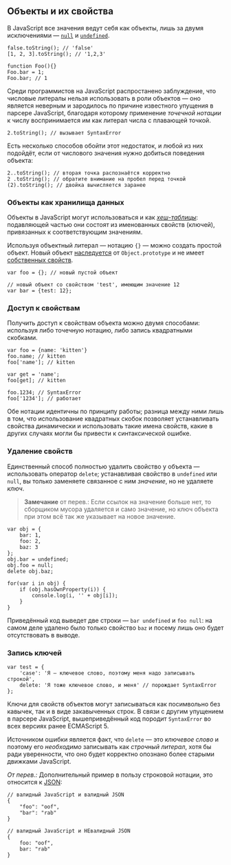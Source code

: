## Объекты и их свойства

В JavaScript все значения ведут себя как объекты, лишь за двумя исключениями — [`null`](#core.undefined) и [`undefined`](#core.undefined).

    false.toString(); // 'false'
    [1, 2, 3].toString(); // '1,2,3'

    function Foo(){}
    Foo.bar = 1;
    Foo.bar; // 1

Среди программистов на JavaScript распростанено заблуждение, что числовые литералы нельзя использовать в роли объектов — оно является неверным и зародилось по причине известного упущения в парсере JavaScript, благодаря которому применение *точечной нотации* к числу воспринимается им как литерал числа с плавающей точкой.

    2.toString(); // вызывает SyntaxError

Есть несколько способов обойти этот недостаток, и любой из них подойдёт, если от числового значения нужно добиться поведения объекта:

    2..toString(); // вторая точка распознаётся корректно
    2 .toString(); // обратите внимание на пробел перед точкой
    (2).toString(); // двойка вычисляется заранее

### Объекты как хранилища данных

Объекты в JavaScript могут использоваться и как [*хеш-таблицы*][1]: подавляющей частью они состоят из именованных свойств (ключей), привязанных к соответствующим значениям.

Используя объектный литерал — нотацию `{}` — можно создать простой объект. Новый объект [наследуется](#object.prototype) от `Object.prototype` и не имеет [собственных свойств](#object.hasownproperty).

    var foo = {}; // новый пустой объект

    // новый объект со свойством 'test', имеющим значение 12
    var bar = {test: 12};

### Доступ к свойствам

Получить доступ к свойствам объекта можно двумя способами: используя либо точечную нотацию, либо запись квадратными скобками.

    var foo = {name: 'kitten'}
    foo.name; // kitten
    foo['name']; // kitten

    var get = 'name';
    foo[get]; // kitten

    foo.1234; // SyntaxError
    foo['1234']; // работает

Обе нотации идентичны по принципу работы; разница между ними лишь в том, что использование квадратных скобок позволяет устанавливать свойства динамически и использовать такие имена свойств, какие в других случаях могли бы привести к синтаксической ошибке.

### Удаление свойств

Единственный способ полностью удалить свойство у объекта — использовать оператор `delete`; устанавливая свойство в `undefined` или `null`, вы только заменяете связанное с ним *значение*, но не удаляете *ключ*.

> **Замечание** от перев.: Если ссылок на значение больше нет, то сборщиком мусора удаляется и само значение, но ключ объекта при этом всё так же указывает на новое значение.

    var obj = {
        bar: 1,
        foo: 2,
        baz: 3
    };
    obj.bar = undefined;
    obj.foo = null;
    delete obj.baz;

    for(var i in obj) {
        if (obj.hasOwnProperty(i)) {
            console.log(i, '' + obj[i]);
        }
    }

Приведённый код выведет две строки — `bar undefined` и `foo null`: на самом деле удалено было только свойство `baz` и посему лишь оно будет отсутствовать в выводе.

### Запись ключей

    var test = {
        'case': 'Я — ключевое слово, поэтому меня надо записывать строкой',
        delete: 'Я тоже ключевое слово, и меня' // порождает SyntaxError
    };

Ключи для свойств объектов могут записываться как посимвольно без кавычек, так и в виде закавыченных строк. В связи с другим упущением в парсере JavaScript, вышеприведённый код породит `SyntaxError` во всех версиях ранее ECMAScript 5.

Источником ошибки является факт, что `delete` — это *ключевое слово* и поэтому его *необходимо* записывать как *строчный литерал*, хотя бы ради уверенности, что оно будет корректно опознано более старыми движками JavaScript.

*От перев.:* Дополнительный пример в пользу строковой нотации, это относится к [JSON][2]:

    // валидный JavaScript и валидный JSON
    {
        "foo": "oof",
        "bar": "rab"
    }

    // валидный JavaScript и НЕвалидный JSON
    {
        foo: "oof",
        bar: "rab"
    }

[1]: http://ru.wikipedia.org/wiki/%D0%A5%D0%B5%D1%88-%D1%82%D0%B0%D0%B1%D0%BB%D0%B8%D1%86%D0%B0
[2]: http://ru.wikipedia.org/wiki/JSON

